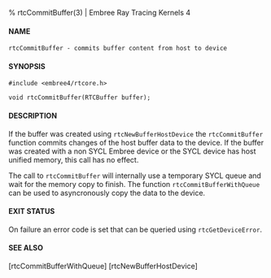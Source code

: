 % rtcCommitBuffer(3) | Embree Ray Tracing Kernels 4

#### NAME

    rtcCommitBuffer - commits buffer content from host to device

#### SYNOPSIS

    #include <embree4/rtcore.h>

    void rtcCommitBuffer(RTCBuffer buffer);

#### DESCRIPTION

If the buffer was created using `rtcNewBufferHostDevice` the 
`rtcCommitBuffer` function commits changes of the host buffer data 
to the device. If the buffer was created with a non SYCL Embree device 
or the SYCL device has host unified memory, this call has no effect.

The call to `rtcCommitBuffer` will internally use a temporary SYCL 
queue and wait for the memory copy to finish. The function 
`rtcCommitBufferWithQueue` can be used to asyncronously copy the 
data to the device.
#### EXIT STATUS

On failure an error code is set that can be queried using
`rtcGetDeviceError`.

#### SEE ALSO

[rtcCommitBufferWithQueue] [rtcNewBufferHostDevice]
